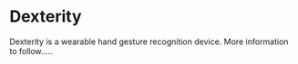 # Dexterity
Dexterity is a wearable hand gesture recognition device.  More information to follow.....
